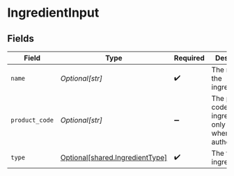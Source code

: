# IngredientInput


## Fields

| Field                                                                        | Type                                                                         | Required                                                                     | Description                                                                  | Example                                                                      |
| ---------------------------------------------------------------------------- | ---------------------------------------------------------------------------- | ---------------------------------------------------------------------------- | ---------------------------------------------------------------------------- | ---------------------------------------------------------------------------- |
| `name`                                                                       | *Optional[str]*                                                              | :heavy_check_mark:                                                           | The name of the ingredient.                                                  | Sugar Syrup                                                                  |
| `product_code`                                                               | *Optional[str]*                                                              | :heavy_minus_sign:                                                           | The product code of the ingredient, only available when authenticated.       | AC-A2DF3                                                                     |
| `type`                                                                       | [Optional[shared.IngredientType]](undefined/models/shared/ingredienttype.md) | :heavy_check_mark:                                                           | The type of ingredient.                                                      |                                                                              |